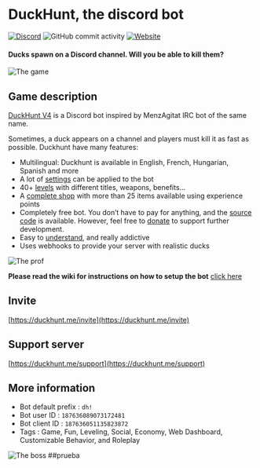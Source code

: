 # DuckHunt, the discord bot

[![Discord](https://img.shields.io/discord/195260081036591104)](https://duckhunt.me/support)
![GitHub commit activity](https://img.shields.io/github/commit-activity/w/DuckHunt-discord/DHV4) 
[![Website](https://img.shields.io/website?url=https%3A%2F%2Fduckhunt.me)](https://duckhunt.me)

#### Ducks spawn on a Discord channel. Will you be able to kill them?

![The game](https://duckhunt.me/docs/.gitbook/assets/golden_duck_calgeka.png)

## Game description

[DuckHunt V4](https://duckhunt.me) is a Discord bot inspired by MenzAgitat IRC bot of the same name. 

Sometimes, a duck appears on a channel and players must kill it as fast as possible. 
Duckhunt have many features:
- Multilingual: Duckhunt is available in English, French, Hungarian, Spanish and more
- A lot of [settings](https://duckhunt.me/docs/bot-administration/edit-settings-settings-list) can be applied to the bot 
- 40+ [levels](https://duckhunt.me/docs/players-guide/levels-and-experience) with different titles, weapons, benefits...
- A [complete shop](https://duckhunt.me/commands/shop) with more than 25 items available using experience points 
- Completely free bot. You don’t have to pay for anything, and the [source code](https://github.com/DuckHunt-discord) is available. However, feel free to [donate](https://www.patreon.com/duckhunt) to support further development.
- Easy to [understand](https://duckhunt.me/docs/), and really addictive
- Uses webhooks to provide your server with realistic ducks

![The prof](https://duckhunt.me/docs/.gitbook/assets/prof_duck_calgeka.png)

**Please read the wiki for instructions on how to setup the bot** [click here](https://duckhunt.me/docs/bot-administration/admin-quickstart)

## Invite

[https://duckhunt.me/invite](https://duckhunt.me/invite)

## Support server

[https://duckhunt.me/support](https://duckhunt.me/support)

## More information

- Bot default prefix : `dh!`
- Bot user ID : `187636089073172481`
- Bot client ID : `187636051135823872`
- Tags : Game, Fun, Leveling, Social, Economy, Web Dashboard, Customizable Behavior, and Roleplay

![The boss](https://duckhunt.me/docs/.gitbook/assets/boss_calgeka.png)
##prueba
